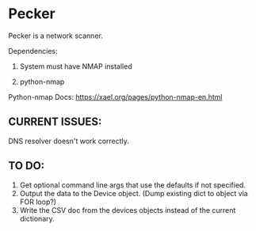 # Pecker
Pecker is a network scanner.


Dependencies: 

1) System must have NMAP installed

2) python-nmap


Python-nmap Docs: 
https://xael.org/pages/python-nmap-en.html






CURRENT ISSUES: 
------------------
DNS resolver doesn't work correctly.

TO DO: 
------
1. Get optional command line args that use the defaults if not specified.
2. Output the data to the Device object. (Dump existing dict to object via FOR loop?)
3. Write the CSV doc from the devices objects instead of the current dictionary.

